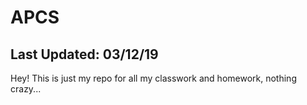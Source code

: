# APCS

Last Updated: 03/12/19
------------------------------------------------------------------------------------------------------------------------------------------
Hey! This is just my repo for all my classwork and homework, nothing crazy...
